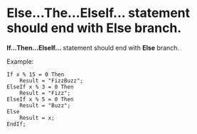 # Else...The...ElseIf... statement should end with Else branch.

**If...Then...ElseIf...** statement should end with  **Else** branch.

Example:

```bsl
If x % 15 = 0 Then
	Result = "FizzBuzz";
ElseIf x % 3 = 0 Then
	Result = "Fizz";
ElseIf x % 5 = 0 Then
	Result = "Buzz";
Else
	Result = x;
EndIf;
```
